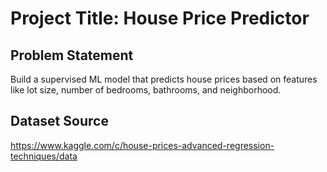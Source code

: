 # Project Title: House Price Predictor 
 
## Problem Statement 
Build a supervised ML model that predicts house prices based on features like lot size, number of bedrooms, bathrooms, and neighborhood. 
 
## Dataset Source 
https://www.kaggle.com/c/house-prices-advanced-regression-techniques/data 
